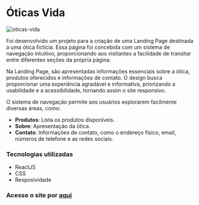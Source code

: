 # Óticas Vida

![oticas-vida](https://github.com/douglasjosebarboza/loja-oculos/assets/86023441/296eaa90-e9c4-42a1-8a94-71f835a6e655)

Foi desenvolvido um projeto para a criação de uma Landing Page destinada a uma ótica fictícia. Essa página foi concebida com um sistema de navegação intuitivo, proporcionando aos visitantes a facilidade de transitar entre diferentes seções da própria página.

Na Landing Page, são apresentadas informações essenciais sobre a ótica, produtos oferecidos e informações de contato. O design busca proporcionar uma experiência agradável e informativa, priorizando a usabilidade e a acessibilidade, tornando assim o site responsivo.

O sistema de navegação permite aos usuários explorarem facilmente diversas áreas, como:
- **Produtos**: Lista os produtos disponíveis.
- **Sobre**: Apresentação da ótica.
- **Contato**: Informações de contato, como o endereço físico, email, números de telefone e as redes sociais.

### Tecnologias utilizadas
- ReactJS
- CSS
- Resposividade

### Acesse o site por [aqui](https://loja-oculos-jli0viuoy-douglasjosebarboza.vercel.app/)
